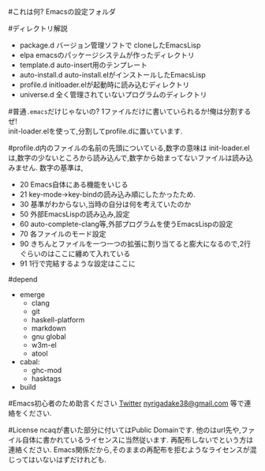 #これは何?
Emacsの設定フォルダ

#ディレクトリ解説
+ package.d バージョン管理ソフトで cloneしたEmacsLisp
+ elpa emacsのパッケージシステムが作ったディレクトリ
+ template.d auto-insert用のテンプレート
+ auto-install.d auto-install.elがインストールしたEmacsLisp
+ profile.d initloader.elが起動時に読み込むディレクトリ
+ universe.d 全く管理されていないプログラムのディレクトリ

#普通`.emacs`だけじゃないの?
1ファイルだけに書いていられるか!俺は分割するぜ!  
init-loader.elを使って,分割してprofile.dに置いています.

#profile.d内のファイルの名前の先頭についている,数字の意味は
init-loader.elは,数字の少ないところから読み込んで,数字から始まってないファイルは読み込みません.
数字の基準は,

* 20 Emacs自体にある機能をいじる
* 21 key-mode->key-bindの読み込み順にしたかったため.
* 30 基準がわからない,当時の自分は何を考えていたのか
* 50 外部EmacsLispの読み込み,設定
* 60 auto-complete-clang等,外部プログラムを使うEmacsLispの設定
* 70 各ファイルのモード設定
* 90 きちんとファイルを一つ一つの拡張に割り当てると膨大になるので,2行ぐらいのはここに纏めて入れている
* 91 1行で完結するような設定はここに

#depend
* emerge
  * clang
  * git
  * haskell-platform
  * markdown
  * gnu global
  * w3m-el
  * atool
* cabal:
  * ghc-mod
  * hasktags
* build

#Emacs初心者のため助言ください
[Twitter](https://twitter.com/ncaq)
<nyrigadake38@gmail.com>
等で連絡をください.

#License
ncaqが書いた部分に付いてはPublic Domainです.
他のはurl先や,ファイル自体に書かれているライセンスに当然従います.
再配布しないでという方は連絡ください.
Emacs関係だから,そのままの再配布を拒むようなライセンスが混じってはいないはずだけれども.
